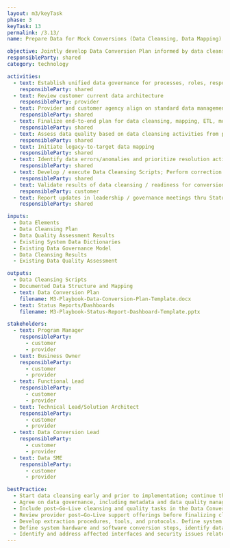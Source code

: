 ```yaml
---
layout: m3/keyTask
phase: 3
keyTask: 13
permalink: /3.13/
name: Prepare Data for Mock Conversions (Data Cleansing, Data Mapping)

objective: Jointly develop Data Conversion Plan informed by data cleansing; execute plan to address potential conversion issues.
responsibleParty: shared
category: technology

activities: 
  - text: Establish unified data governance for processes, roles, responsibilities, standards for cleansing & mapping
    responsibleParty: shared
  - text: Review customer current data architecture
    responsibleParty: provider
  - text: Provider and customer agency align on standard data management practices
    responsibleParty: shared
  - text: Finalize end-to-end plan for data cleansing, mapping, ETL, mock conversion, conversion, & validation.
    responsibleParty: shared
  - text: Assess data quality based on data cleansing activities from prior phase against defined criteria
    responsibleParty: shared
  - text: Initiate legacy-to-target data mapping 
    responsibleParty: shared
  - text: Identify data errors/anomalies and prioritize resolution activities
    responsibleParty: shared
  - text: Develop / execute Data Cleansing Scripts; Perform correction / updating, manually if needed
    responsibleParty: shared
  - text: Validate results of data cleansing / readiness for conversion based on data quality criteria and metrics
    responsibleParty: customer
  - text: Report updates in leadership / governance meetings thru Status Reports/Dashboards
    responsibleParty: shared

inputs:
  - Data Elements
  - Data Cleansing Plan
  - Data Quality Assessment Results
  - Existing System Data Dictionaries
  - Existing Data Governance Model
  - Data Cleansing Results
  - Existing Data Quality Assessment

outputs:
  - Data Cleansing Scripts
  - Documented Data Structure and Mapping 
  - text: Data Conversion Plan 
    filename: M3-Playbook-Data-Conversion-Plan-Template.docx
  - text: Status Reports/Dashboards
    filename: M3-Playbook-Status-Report-Dashboard-Template.pptx

stakeholders:
  - text: Program Manager
    responsibleParty:
      - customer
      - provider
  - text: Business Owner
    responsibleParty:
      - customer
      - provider
  - text: Functional Lead
    responsibleParty:
      - customer
      - provider
  - text: Technical Lead/Solution Architect
    responsibleParty:
      - customer
      - provider
  - text: Data Conversion Lead
    responsibleParty:
      - customer
      - provider
  - text: Data SME
    responsibleParty:
      - customer
      - provider

bestPractice:
  - Start data cleansing early and prior to implementation; continue throughout to ensure readiness
  - Agree on data governance, including metadata and data quality management
  - Include post–Go-Live cleansing and quality tasks in the Data Conversion Plan’s strategy, schedule, and resourcing
  - Review provider post–Go-Live support offerings before finalizing cleansing metrics
  - Develop extraction procedures, tools, and protocols. Define system structure, major components, and type of conversion effort.
  - Define system hardware and software conversion steps, identify data and preparation requirements, establish data quality assurance controls for conversion.
  - Identify and address affected interfaces and security issues related to conversion efforts.
---
```

